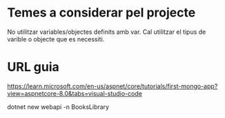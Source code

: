 # Temes a considerar pel projecte
No utilitzar variables/objectes definits amb var. Cal utilitzar el tipus de varible o objecte que es necessiti.

# URL guia

https://learn.microsoft.com/en-us/aspnet/core/tutorials/first-mongo-app?view=aspnetcore-8.0&tabs=visual-studio-code

dotnet new webapi -n BooksLibrary